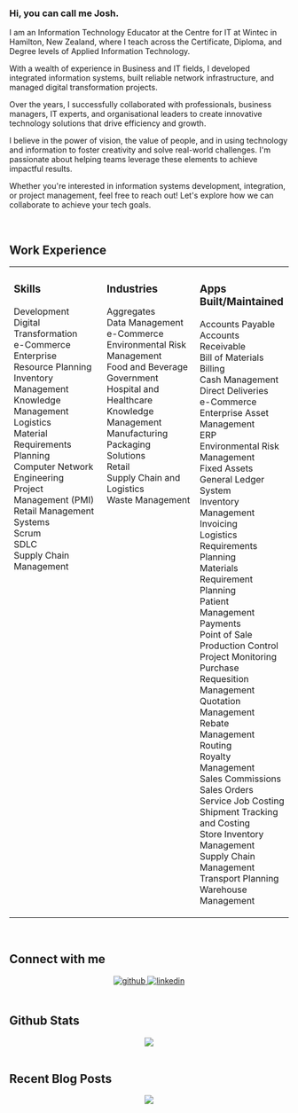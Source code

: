 ### Hi, you can call me Josh.
 
I am an Information Technology Educator at the Centre for IT at Wintec in Hamilton, New Zealand, where I teach across the Certificate, Diploma, and Degree levels of Applied Information Technology.

With a wealth of experience in Business and  IT fields, I developed integrated information systems, built reliable network infrastructure, and managed digital transformation projects. 

Over the years, I successfully collaborated with professionals, business managers, IT experts, and organisational leaders to create innovative technology solutions that drive efficiency and growth.

I believe in the power of vision, the value of people, and in using technology and information to foster creativity and solve real-world challenges. I'm passionate about helping teams leverage these elements to achieve impactful results.

Whether you're interested in information systems development, integration, or project management, feel free to reach out! Let's explore how we can collaborate to achieve your tech goals. 
 
 <br/>  


## Work Experience  
<table><tr><td valign="top" width="33%">



### Skills  
Development  
Digital Transformation  
e-Commerce  
Enterprise Resource Planning  
Inventory Management  
Knowledge Management  
Logistics  
Material Requirements Planning  
Computer Network Engineering  
Project Management (PMI)  
Retail Management Systems  
Scrum  
SDLC  
Supply Chain Management

</td><td valign="top" width="33%">



### Industries  
Aggregates    
Data Management  
e-Commerce  
Environmental Risk Management  
Food and Beverage  
Government  
Hospital and Healthcare  
Knowledge Management  
Manufacturing  
Packaging Solutions  
Retail  
Supply Chain and Logistics  
Waste Management

</td><td valign="top" width="33%">



### Apps Built/Maintained  
Accounts Payable   
Accounts Receivable  
Bill of Materials  
Billing  
Cash Management  
Direct Deliveries  
e-Commerce  
Enterprise Asset Management  
ERP  
Environmental Risk Management  
Fixed Assets  
General Ledger System  
Inventory Management  
Invoicing  
Logistics Requirements Planning  
Materials Requirement Planning  
Patient Management  
Payments  
Point of Sale  
Production Control  
Project Monitoring  
Purchase Requesition Management  
Quotation Management  
Rebate Management  
Routing  
Royalty Management  
Sales Commissions  
Sales Orders  
Service Job Costing  
Shipment Tracking and Costing  
Store Inventory Management  
Supply Chain Management  
Transport Planning  
Warehouse Management  

</td></tr></table>  

<br/>  


## Connect with me  
<div align="center">
<a href="https://github.com/https://github.com/findabee2/findabee2" target="_blank">
<img src=https://img.shields.io/badge/github-%2324292e.svg?&style=for-the-badge&logo=github&logoColor=white alt=github style="margin-bottom: 5px;" />
</a>
<a href="https://linkedin.com/in/https://www.linkedin.com/in/joshua-a-a85138336/" target="_blank">
<img src=https://img.shields.io/badge/linkedin-%231E77B5.svg?&style=for-the-badge&logo=linkedin&logoColor=white alt=linkedin style="margin-bottom: 5px;" />
</a>  
</div>  
  

<br/>  


## Github Stats  
<div align="center"><img src="https://github-readme-stats.vercel.app/api?username=findabee2&show_icons=true&count_private=true&hide_border=true" align="center" /></div>  

<br/>  


## Recent Blog Posts  
<!-- BLOG-POST-LIST:START -->  

<!-- BLOG-POST-LIST:END -->  

<div align="center">
<img src="https://komarev.com/ghpvc/?username=rishavanand&&style=flat-square" align="center" />
</div>  
  

<br/>  


<br />

